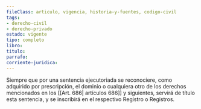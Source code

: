 ```yaml
---
fileClass: articulo, vigencia, historia-y-fuentes, codigo-civil
tags:
- derecho-civil
- derecho-privado
estado: vigente
tipo: completo
libro:
titulo:
parrafo:
corriente-juridica:
---
```

Siempre que por una sentencia ejecutoriada se reconociere, como adquirido por prescripción, el dominio o cualquiera otro de los derechos mencionados en los [[Art. 686| artículos 686]] y siguientes, servirá de título esta sentencia, y se inscribirá en el respectivo Registro o Registros.